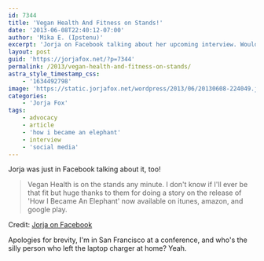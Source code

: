 ```yaml
---
id: 7344
title: 'Vegan Health And Fitness on Stands!'
date: '2013-06-08T22:40:12-07:00'
author: 'Mika E. (Ipstenu)'
excerpt: 'Jorja on Facebook talking about her upcoming interview. Would we could all be that fit.'
layout: post
guid: 'https://jorjafox.net/?p=7344'
permalink: /2013/vegan-health-and-fitness-on-stands/
astra_style_timestamp_css:
    - '1634492798'
image: 'https://static.jorjafox.net/wordpress/2013/06/20130608-224049.jpg'
categories:
    - 'Jorja Fox'
tags:
    - advocacy
    - article
    - 'how i became an elephant'
    - interview
    - 'social media'
---
```


Jorja was just in Facebook talking about it, too!
<blockquote>Vegan Health is on the stands any minute. I don't know if I'll ever be that fit but huge thanks to them for doing a story on the release of 'How I Became An Elephant' now available on itunes, amazon, and google play.</blockquote>
Credit: <a href="https://www.facebook.com/photo.php?fbid=514419151941267&amp;set=a.342411762475341.75309.342354322481085&amp;type=1">Jorja on Facebook </a>

Apologies for brevity, I'm in San Francisco at a conference, and who's the silly person who left the laptop charger at home? Yeah.